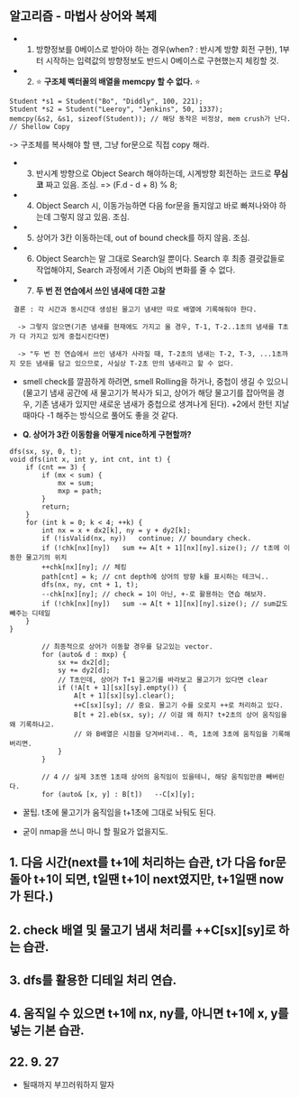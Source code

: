 ## 알고리즘 - 마법사 상어와 복제
 - 1. 방향정보를 0베이스로 받아야 하는 경우(when? : 반시계 방향 회전 구현), 1부터 시작하는 입력값의 방향정보도 반드시 0베이스로 구현했는지 체킹할 것.

 - 2. :star: **구조체 벡터꼴의 배열을 memcpy 할 수 없다.** :star:

 ```
 Student *s1 = Student("Bo", "Diddly", 100, 221);
 Student *s2 = Student("Leeroy", "Jenkins", 50, 1337);
 memcpy(&s2, &s1, sizeof(Student)); // 해당 동작은 비정상, mem crush가 난다.
 // Shellow Copy
 ```

 -> 구조체를 복사해야 할 땐, 그냥 for문으로 직접 copy 해라.

 - 3. 반시계 방향으로 Object Search 해야하는데, 시계방향 회전하는 코드로 **무심코** 짜고 있음. 조심.
  => (F.d - d + 8) % 8;

 - 4. Object Search 시, 이동가능하면 다음 for문을 돌지않고 바로 빠져나와야 하는데 그렇지 않고 있음. 조심.

 - 5. 상어가 3칸 이동하는데, out of bound check를 하지 않음. 조심.

 - 6. Object Search는 말 그대로 Search일 뿐이다. Search 후 최종 결괏값들로 작업해야지, Search 과정에서 기존 Obj의 변화를 줄 수 없다.

 - 7. **두 번 전 연습에서 쓰인 냄새에 대한 고찰**

```
 결론 : 각 시간과 동시간대 생성된 물고기 냄새만 따로 배열에 기록해줘야 한다.

  -> 그렇지 않으면(기존 냄새를 현재에도 가지고 올 경우, T-1, T-2..1초의 냄새를 T초가 다 가지고 있게 중첩시킨다면)

  -> "두 번 전 연습에서 쓰인 냄새가 사라질 때, T-2초의 냄새는 T-2, T-3, ...1초까지 모든 냄새를 담고 있으므로, 사실상 T-2초 만의 냄새라고 할 수 없다.

```

 + smell check를 깔끔하게 하려면, smell Rolling을 하거나, 중첩이 생길 수 있으니(물고기 냄새 공간에 새 물고기가 복사가 되고, 상어가 해당 물고기를 잡아먹을 경우, 기존 냄새가 있지만 새로운 냄새가 중첩으로 생겨나게 된다). +2에서 한턴 지날때마다 -1 해주는 방식으로 풀어도 좋을 것 같다.

 + **Q. 상어가 3칸 이동함을 어떻게 nice하게 구현할까?**

```
dfs(sx, sy, 0, t);
void dfs(int x, int y, int cnt, int t) {
	if (cnt == 3) {
		if (mx < sum) {
			mx = sum;
			mxp = path;
		}
		return;
	}
	for (int k = 0; k < 4; ++k) {
		int nx = x + dx2[k], ny = y + dy2[k];
		if (!isValid(nx, ny))	continue; // boundary check.
		if (!chk[nx][ny])	sum += A[t + 1][nx][ny].size(); // t초에 이동한 물고기의 위치
		++chk[nx][ny]; // 체킹
		path[cnt] = k; // cnt depth에 상어의 방향 k를 표시하는 테크닉..
		dfs(nx, ny, cnt + 1, t);
		--chk[nx][ny]; // check = 1이 아닌, +-로 활용하는 연습 해보자.
		if (!chk[nx][ny])	sum -= A[t + 1][nx][ny].size(); // sum값도 빼주는 디테일
	}
}

        // 최종적으로 상어가 이동할 경우를 담고있는 vector.
		for (auto& d : mxp) {
			sx += dx2[d];
			sy += dy2[d];
			// T초인데, 상어가 T+1 물고기를 바라보고 물고기가 있다면 clear
			if (!A[t + 1][sx][sy].empty()) {
				A[t + 1][sx][sy].clear();
				++C[sx][sy]; // 중요. 물고기 수를 오로지 ++로 처리하고 있다.
				B[t + 2].eb(sx, sy); // 이걸 왜 하지? t+2초의 상어 움직임을 왜 기록하냐고.
				// 와 B배열은 시점을 당겨버리네.. 즉, 1초에 3초에 움직임을 기록해버리면.
			}
		}

		// 4 // 실제 3초엔 1초때 상어의 움직임이 있을테니, 해당 움직임만큼 빼버린다. 
		for (auto& [x, y] : B[t])	--C[x][y];

```

 + 꿀팁. t초에 물고기가 움직임을 t+1초에 그대로 놔둬도 된다.
  - 굳이 nmap을 쓰니 마니 할 필요가 없을지도.

## 1. 다음 시간(next를 t+1에 처리하는 습관, t가 다음 for문 돌아 t+1이 되면, t일땐 t+1이 next였지만, t+1일땐 now가 된다.)

## 2. check 배열 및 물고기 냄새 처리를 ++C[sx][sy]로 하는 습관.

## 3. dfs를 활용한 디테일 처리 연습.

## 4. 움직일 수 있으면 t+1에 nx, ny를, 아니면 t+1에 x, y를 넣는 기본 습관.


## 22. 9. 27

 - 될때까지 부끄러워하지 말자

